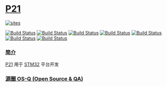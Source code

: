 ﻿# [P21](https://github.com/OS-Q/P21)

[![sites](http://182.61.61.133/link/resources/OSQ.png)](http://www.OS-Q.com)

[![Build Status](https://github.com/OS-Q/P21/workflows/CI/badge.svg)](https://github.com/OS-Q/P21/actions/workflows/CI.yml)
[![Build Status](https://github.com/OS-Q/P21/workflows/CD/badge.svg)](https://github.com/OS-Q/P21/actions/workflows/CD.yml)
[![Build Status](https://github.com/OS-Q/P21/workflows/nightly/badge.svg)](https://github.com/OS-Q/P21/actions/workflows/nightly.yml)
[![Build Status](https://travis-ci.com/OS-Q/P21.svg?branch=master)](https://travis-ci.com/OS-Q/P21)
[![Build Status](https://ci.appveyor.com/api/projects/status/3n82nq856e58o89g?svg=true)](https://ci.appveyor.com/project/Qitas/p21)
[![Build Status](https://cloud.drone.io/api/badges/OS-Q/P21/status.svg)](https://cloud.drone.io/OS-Q/P21)
[![Build Status](https://circleci.com/gh/OS-Q/P21.svg?style=svg)](https://circleci.com/gh/OS-Q/P21)

### [简介](https://github.com/OS-Q/P21/wiki)

[P21](https://github.com/OS-Q/P21) 用于 [STM32](https://www.st.com/zh/microcontrollers-microprocessors/stm32-32-bit-arm-cortex-mcus.html) 平台开发

### [源圈 OS-Q (Open Source & QA) ](http://www.OS-Q.com)
